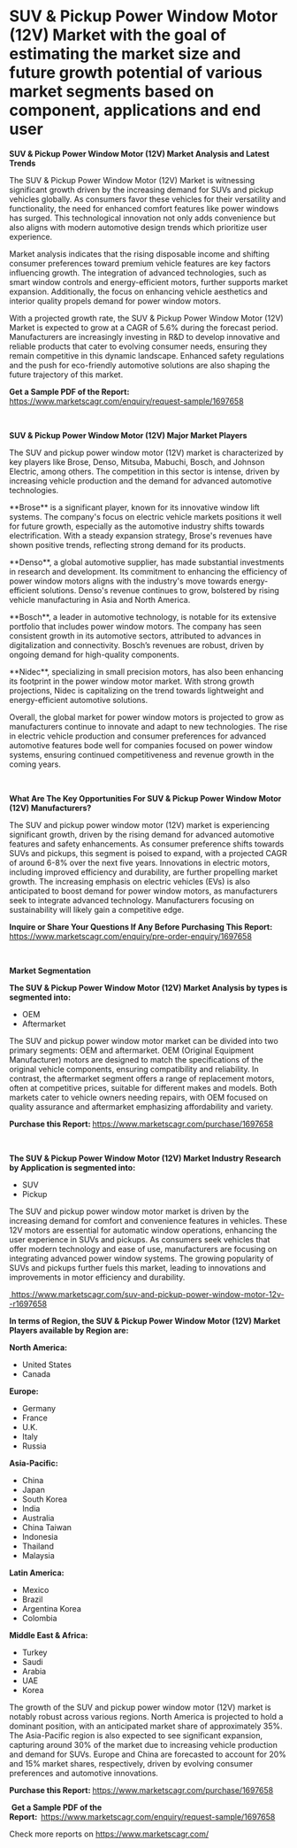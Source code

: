 <p><h1>SUV & Pickup Power Window Motor (12V) Market with the goal of estimating the market size and future growth potential of various market segments based on component, applications and end user</h1></p><p><strong>SUV & Pickup Power Window Motor (12V) Market Analysis and Latest Trends</strong></p>
<p><p>The SUV & Pickup Power Window Motor (12V) Market is witnessing significant growth driven by the increasing demand for SUVs and pickup vehicles globally. As consumers favor these vehicles for their versatility and functionality, the need for enhanced comfort features like power windows has surged. This technological innovation not only adds convenience but also aligns with modern automotive design trends which prioritize user experience.</p><p>Market analysis indicates that the rising disposable income and shifting consumer preferences toward premium vehicle features are key factors influencing growth. The integration of advanced technologies, such as smart window controls and energy-efficient motors, further supports market expansion. Additionally, the focus on enhancing vehicle aesthetics and interior quality propels demand for power window motors.</p><p>With a projected growth rate, the SUV & Pickup Power Window Motor (12V) Market is expected to grow at a CAGR of 5.6% during the forecast period. Manufacturers are increasingly investing in R&D to develop innovative and reliable products that cater to evolving consumer needs, ensuring they remain competitive in this dynamic landscape. Enhanced safety regulations and the push for eco-friendly automotive solutions are also shaping the future trajectory of this market.</p></p>
<p><strong>Get a Sample PDF of the Report:&nbsp;</strong> <a href="https://www.marketscagr.com/enquiry/request-sample/1697658?utm_campaign=2799&utm_medium=2&utm_source=Github&utm_content=ia&utm_term=24032025&utm_id=suv-pickup-power-window-motor-12v">https://www.marketscagr.com/enquiry/request-sample/1697658</a></p>
<p>&nbsp;</p>
<p><strong>SUV & Pickup Power Window Motor (12V) Major Market Players</strong></p>
<p><p>The SUV and pickup power window motor (12V) market is characterized by key players like Brose, Denso, Mitsuba, Mabuchi, Bosch, and Johnson Electric, among others. The competition in this sector is intense, driven by increasing vehicle production and the demand for advanced automotive technologies.</p><p>**Brose** is a significant player, known for its innovative window lift systems. The company's focus on electric vehicle markets positions it well for future growth, especially as the automotive industry shifts towards electrification. With a steady expansion strategy, Brose's revenues have shown positive trends, reflecting strong demand for its products.</p><p>**Denso**, a global automotive supplier, has made substantial investments in research and development. Its commitment to enhancing the efficiency of power window motors aligns with the industry's move towards energy-efficient solutions. Denso's revenue continues to grow, bolstered by rising vehicle manufacturing in Asia and North America.</p><p>**Bosch**, a leader in automotive technology, is notable for its extensive portfolio that includes power window motors. The company has seen consistent growth in its automotive sectors, attributed to advances in digitalization and connectivity. Bosch’s revenues are robust, driven by ongoing demand for high-quality components.</p><p>**Nidec**, specializing in small precision motors, has also been enhancing its footprint in the power window motor market. With strong growth projections, Nidec is capitalizing on the trend towards lightweight and energy-efficient automotive solutions.</p><p>Overall, the global market for power window motors is projected to grow as manufacturers continue to innovate and adapt to new technologies. The rise in electric vehicle production and consumer preferences for advanced automotive features bode well for companies focused on power window systems, ensuring continued competitiveness and revenue growth in the coming years.</p></p>
<p>&nbsp;</p>
<p><strong>What Are The Key Opportunities For SUV & Pickup Power Window Motor (12V) Manufacturers?</strong></p>
<p><p>The SUV and pickup power window motor (12V) market is experiencing significant growth, driven by the rising demand for advanced automotive features and safety enhancements. As consumer preference shifts towards SUVs and pickups, this segment is poised to expand, with a projected CAGR of around 6-8% over the next five years. Innovations in electric motors, including improved efficiency and durability, are further propelling market growth. The increasing emphasis on electric vehicles (EVs) is also anticipated to boost demand for power window motors, as manufacturers seek to integrate advanced technology. Manufacturers focusing on sustainability will likely gain a competitive edge.</p></p>
<p><strong>Inquire or Share Your Questions If Any Before Purchasing This Report:</strong> <a href="https://www.marketscagr.com/enquiry/pre-order-enquiry/1697658?utm_campaign=2799&utm_medium=2&utm_source=Github&utm_content=ia&utm_term=24032025&utm_id=suv-pickup-power-window-motor-12v">https://www.marketscagr.com/enquiry/pre-order-enquiry/1697658</a></p>
<p>&nbsp;</p>
<p><strong>Market Segmentation</strong></p>
<p><strong>The SUV & Pickup Power Window Motor (12V) Market Analysis by types is segmented into:</strong></p>
<p><ul><li>OEM</li><li>Aftermarket</li></ul></p>
<p><p>The SUV and pickup power window motor market can be divided into two primary segments: OEM and aftermarket. OEM (Original Equipment Manufacturer) motors are designed to match the specifications of the original vehicle components, ensuring compatibility and reliability. In contrast, the aftermarket segment offers a range of replacement motors, often at competitive prices, suitable for different makes and models. Both markets cater to vehicle owners needing repairs, with OEM focused on quality assurance and aftermarket emphasizing affordability and variety.</p></p>
<p><strong>Purchase this Report:&nbsp;</strong><a href="https://www.marketscagr.com/purchase/1697658?utm_campaign=2799&utm_medium=2&utm_source=Github&utm_content=ia&utm_term=24032025&utm_id=suv-pickup-power-window-motor-12v">https://www.marketscagr.com/purchase/1697658</a></p>
<p>&nbsp;</p>
<p><strong>The SUV & Pickup Power Window Motor (12V) Market Industry Research by Application is segmented into:</strong></p>
<p><ul><li>SUV</li><li>Pickup</li></ul></p>
<p><p>The SUV and pickup power window motor market is driven by the increasing demand for comfort and convenience features in vehicles. These 12V motors are essential for automatic window operations, enhancing the user experience in SUVs and pickups. As consumers seek vehicles that offer modern technology and ease of use, manufacturers are focusing on integrating advanced power window systems. The growing popularity of SUVs and pickups further fuels this market, leading to innovations and improvements in motor efficiency and durability.</p></p>
<p><a href="https://www.marketscagr.com/suv-and-pickup-power-window-motor-12v--r1697658?utm_campaign=2799&utm_medium=2&utm_source=Github&utm_content=ia&utm_term=24032025&utm_id=suv-pickup-power-window-motor-12v">&nbsp;https://www.marketscagr.com/suv-and-pickup-power-window-motor-12v--r1697658</a></p>
<p><strong>In terms of Region, the SUV & Pickup Power Window Motor (12V) Market Players available by Region are:</strong></p>
<p>
    <p> <strong> North America: </strong>
        <ul>
            <li>United States</li>
            <li>Canada</li>
        </ul>
        </p> 
    <p> <strong> Europe: </strong>
        <ul>
            <li>Germany</li>
            <li>France</li>
            <li>U.K.</li>
            <li>Italy</li>
            <li>Russia</li>
        </ul>
        </p> 
    <p> <strong> Asia-Pacific: </strong>
        <ul>
            <li>China</li>
            <li>Japan</li>
            <li>South Korea</li>
            <li>India</li>
            <li>Australia</li>
            <li>China Taiwan</li>
            <li>Indonesia</li>
            <li>Thailand</li>
            <li>Malaysia</li>
        </ul>
        </p> 
    <p> <strong> Latin America: </strong>
        <ul>
            <li>Mexico</li>
            <li>Brazil</li>
            <li>Argentina Korea</li>
            <li>Colombia</li>
        </ul>
        </p> 
    <p> <strong> Middle East & Africa: </strong>
        <ul>
            <li>Turkey</li>
            <li>Saudi</li>
            <li>Arabia</li>
            <li>UAE</li>
            <li>Korea</li>
        </ul>
    </p>
    </p>
<p><p>The growth of the SUV and pickup power window motor (12V) market is notably robust across various regions. North America is projected to hold a dominant position, with an anticipated market share of approximately 35%. The Asia-Pacific region is also expected to see significant expansion, capturing around 30% of the market due to increasing vehicle production and demand for SUVs. Europe and China are forecasted to account for 20% and 15% market shares, respectively, driven by evolving consumer preferences and automotive innovations.</p></p>
<p><strong>Purchase this Report: </strong><a href="https://www.marketscagr.com/purchase/1697658?utm_campaign=2799&utm_medium=2&utm_source=Github&utm_content=ia&utm_term=24032025&utm_id=suv-pickup-power-window-motor-12v">https://www.marketscagr.com/purchase/1697658</a></p>
<p>&nbsp;<strong>Get a Sample PDF of the Report:&nbsp;&nbsp;</strong><a href="https://www.marketscagr.com/enquiry/request-sample/1697658?utm_campaign=2799&utm_medium=2&utm_source=Github&utm_content=ia&utm_term=24032025&utm_id=suv-pickup-power-window-motor-12v">https://www.marketscagr.com/enquiry/request-sample/1697658</a></p>
<p><strong></strong></p>
<p>Check more reports on <a href="https://www.marketscagr.com/?utm_campaign=2799&utm_medium=2&utm_source=Github&utm_content=ia&utm_term=24032025&utm_id=suv-pickup-power-window-motor-12v">https://www.marketscagr.com/</a></p>
